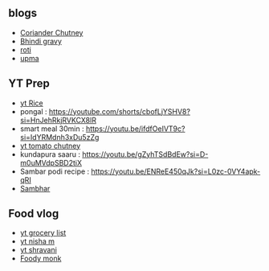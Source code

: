 ## blogs
* [Coriander Chutney](https://www.indianhealthyrecipes.com/coriander-coconut-chutney/)
* [Bhindi gravy](https://www.vegrecipesofindia.com/bhindi-masala-gravy-recipe/)
* [roti](https://www.cookwithmanali.com/roti-recipe/)
* [upma](https://www.tarladalal.com/upma--quick-upma-recipe-breakfast-upma-38658r)

## YT Prep
* [yt Rice](https://www.youtube.com/watch?v=bP0vOcIarKM&list=PLmMyXRtEtJEba7aQjFMh0E-sI8KPcC6Ds&index=2&pp=gAQBiAQB)
* pongal : https://youtube.com/shorts/cbofLjYSHV8?si=HnJehRkjRVKCX8lR
* smart meal 30min : https://youtu.be/ifdfOeIVT9c?si=IdYRMdnh3xDu5zZg
* [yt tomato chutney](https://www.youtube.com/watch?v=5WmofqHvGIQ&list=PLmMyXRtEtJEba7aQjFMh0E-sI8KPcC6Ds&index=3&pp=gAQBiAQB)
* kundapura saaru : https://youtu.be/gZyhTSdBdEw?si=D-m0uMVdpSBD2tiX
* Sambar podi recipe : https://youtu.be/ENReE450qJk?si=L0zc-0VY4apk-qRI
* [Sambhar](https://www.indianhealthyrecipes.com/andhra-sambar-recipe-how-to-make-south-indian-sambar/)

## Food vlog
* [yt grocery list](https://www.youtube.com/watch?v=9bCkz-P8mLA&list=PLmMyXRtEtJEba7aQjFMh0E-sI8KPcC6Ds&index=1&pp=gAQBiAQB)
* [yt nisha m](https://www.youtube.com/watch?v=kRjU6rZ0ni4&list=PLmMyXRtEtJEba7aQjFMh0E-sI8KPcC6Ds&index=1&pp=gAQBiAQB)
* [yt shravani](https://www.youtube.com/watch?v=S1aPK4QwfAU&list=PLmMyXRtEtJEba7aQjFMh0E-sI8KPcC6Ds&index=2&pp=gAQBiAQB)
* [Foody monk](https://youtu.be/slRYtTwZyhg?si=NWmcw3rMLpKQ9PYt)


